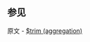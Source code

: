 ## 参见

原文 - [$trim (aggregation)]( https://docs.mongodb.com/manual/reference/operator/aggregation/trim/ )

